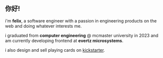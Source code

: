 ## 你好! 

i'm **felix**, a software engineer with a passion in engineering products on the web and doing whatever interests me.   

i graduated from **computer engineering** @ mcmaster university in 2023 and am currently developing frontend at **evertz microsystems**.   

i also design and sell playing cards on [kickstarter](https://www.kickstarter.com/projects/felixha00/prescription-playing-cards).

